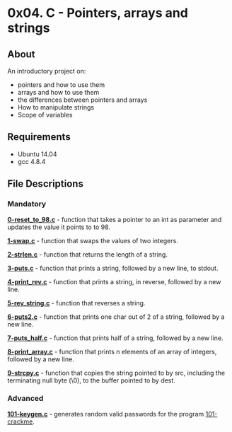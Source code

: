 # 0x04. C - Pointers, arrays and strings
## About
An introductory project on:
- pointers and how to use them
- arrays and how to use them
- the differences between pointers and arrays
- How to manipulate strings
- Scope of variables
## Requirements
- Ubuntu 14.04
- gcc 4.8.4
## File Descriptions
### Mandatory
**[0-reset_to_98.c](0-reset_to_98.c)** - function that takes a pointer to an int as parameter and updates the value it points to to 98.

**[1-swap.c](1-swap.c)** - function that swaps the values of two integers.

**[2-strlen.c](2-strlen.c)** - function that returns the length of a string.

**[3-puts.c](3-puts.c)** - function that prints a string, followed by a new line, to stdout.

**[4-print_rev.c](4-print_rev.c)** - function that prints a string, in reverse, followed by a new line.

**[5-rev_string.c](5-rev_string.c)** - function that reverses a string.

**[6-puts2.c](6-puts2.c)** - function that prints one char out of 2 of a string, followed by a new line.

**[7-puts_half.c](7-puts_half.c)** - function that prints half of a string, followed by a new line.

**[8-print_array.c](8-print_array.c)** - function that prints n elements of an array of integers, followed by a new line.

**[9-strcpy.c](9-strcpy.c)** - function that copies the string pointed to by src, including the terminating null byte (\0), to the buffer pointed to by dest.

### Advanced

**[101-keygen.c](101-keygen.c)** - generates random valid passwords for the program [101-crackme](https://github.com/holbertonschool/0x04.c).
